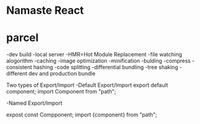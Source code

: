 # Namaste React
# parcel
-dev build
-local server
-HMR=Hot Module Replacement
-file watching alogorithm
-caching
-image optimization
-minification
-bulding
-compress
-consistent hashing
-code splitting
-differential bundling
-tree shaking
-different dev and production bundle

Two types of Export/Import
-Default Export/Import
export default component;
import Component from "path";

-Named Export/Import

expost const Compponent;
import {component} from "path"; 